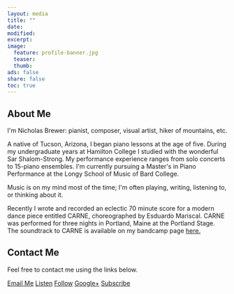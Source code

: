 ```yaml
---
layout: media
title: ""
date:
modified:
excerpt:
image:
  feature: profile-banner.jpg
  teaser:
  thumb:
ads: false
share: false
toc: true
---
```


## About Me

I'm Nicholas Brewer: pianist, composer, visual artist, hiker of mountains, etc.

A native of Tucson, Arizona, I began piano lessons at the age of five. During my undergraduate years at Hamilton College I studied with the wonderful Sar Shalom-Strong. My performance experience ranges from solo concerts to 15-piano ensembles. I'm currently pursuing a Master's in Piano Performance at the Longy School of Music of Bard College.

Music is on my mind most of the time; I'm often playing, writing, listening to, or thinking about it.

Recently I wrote and recorded an eclectic 70 minute score for a modern dance piece entitled CARNE, choreographed by Esduardo Mariscal. CARNE was performed for three nights in Portland, Maine at the Portland Stage. The soundtrack to CARNE is available on my bandcamp page <a href="http://nicholasbrewer.bandcamp.com" target="_blank">here.</a>

## Contact Me

Feel free to contact me using the links below.

<p><a href="mailto:nbrewermusic@gmail.com" class="btn-social envelope"><i class="fa fa-envelope" aria-hidden="true"></i> Email Me</a>
<a href="https://soundcloud.com/newerbricks" class="btn-social soundcloud"><i class="fa fa-soundcloud" aria-hidden="true"></i> Listen</a>
<a href="https://twitter.com/nicholasbrewer" class="btn-social twitter"><i class="fa fa-twitter" aria-hidden="true"></i> Follow</a>
<a href="https://plus.google.com/100145965449481004623" class="btn-social google-plus"><i class="fa fa-google-plus" aria-hidden="true"></i> Google+</a>
<a href="https://www.youtube.com/channel/UCQLsWuqFpviF99ylnXzz-Zw" class="btn-social youtube"><i class="fa fa-youtube" aria-hidden="true"></i> Subscribe</a></p>
